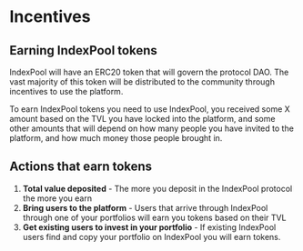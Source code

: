 # Incentives

## Earning IndexPool tokens

IndexPool will have an ERC20 token that will govern the protocol DAO. The vast majority of this token will be distributed to the community through incentives to use the platform.

To earn IndexPool tokens you need to use IndexPool, you received some X amount based on the TVL you have locked into the platform, and some other amounts that will depend on how many people you have invited to the platform, and how much money those people brought in.

## Actions that earn tokens

1. **Total value deposited** - The more you deposit in the IndexPool protocol the more you earn
2. **Bring users to the platform** - Users that arrive through IndexPool through one of your portfolios will earn you tokens based on their TVL
3. **Get existing users to invest in your portfolio** - If existing IndexPool users find and copy your portfolio on IndexPool you will earn tokens.

